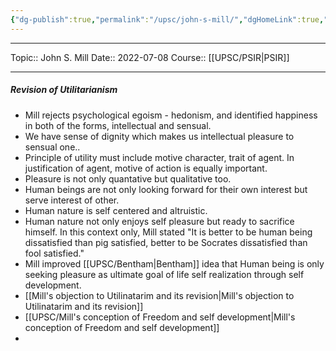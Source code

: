 ```yaml
---
{"dg-publish":true,"permalink":"/upsc/john-s-mill/","dgHomeLink":true,"dgPassFrontmatter":false}
---
```


----
Topic:: John S. Mill
Date:: 2022-07-08
Course:: [[UPSC/PSIR|PSIR]] 

----
 
##### Revision of Utilitarianism
- Mill rejects psychological egoism - hedonism, and identified happiness in both of the forms, intellectual and sensual. 
- We have sense of dignity which makes us intellectual pleasure to sensual one.. 
- Principle of  utility must include motive character, trait of agent. In justification of agent, motive of action is equally important. 
- Pleasure is not only quantative but qualitative too. 
- Human beings are not only looking forward for their own interest but serve interest of other. 
- Human nature is self centered and altruistic. 
- Human nature not only enjoys self pleasure but ready to sacrifice himself. In this context only, Mill stated "It is better to be human being dissatisfied than pig satisfied, better to be Socrates dissatisfied than fool satisfied."
- Mill improved [[UPSC/Bentham|Bentham]] idea that Human being is only seeking pleasure as ultimate goal of life self realization through self development. 
- [[Mill's objection to Utilinatarim and its revision|Mill's objection to Utilinatarim and its revision]]
- [[UPSC/Mill's conception of Freedom and self development|Mill's conception of Freedom and self development]]
- 


